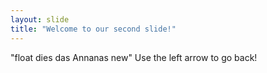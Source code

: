 ```yaml
---
layout: slide
title: "Welcome to our second slide!"
---
```

"float dies das Annanas new" 
Use the left arrow to go back!
